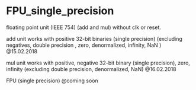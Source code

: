 # FPU_single_precision

floating point unit (IEEE 754) (add and mul) without clk or reset.

add unit works with positive 32-bit binaries  (single precision) (excluding negatives, double precision , zero, denormalized, infinity, NaN ) @15.02.2018

mul unit works with positive, negative 32-bit binary (single precision), zero, infinity (excluding double precision, denormalized, NaN) @16.02.2018

FPU (single precision) @coming soon

